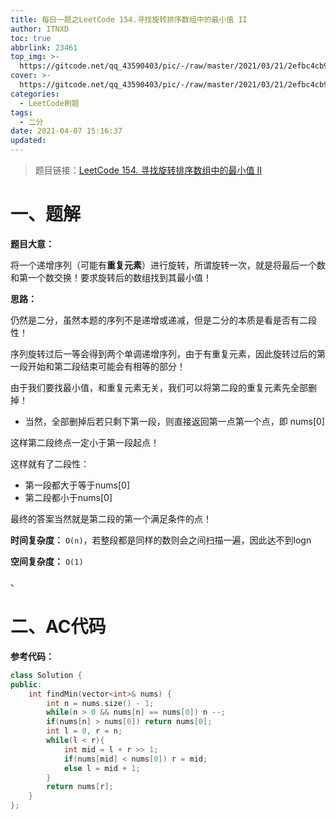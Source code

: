 ```yaml
---
title: 每日一题之LeetCode 154.寻找旋转排序数组中的最小值 II
author: ITNXD
toc: true
abbrlink: 23461
top_img: >-
  https://gitcode.net/qq_43590403/pic/-/raw/master/2021/03/21/2efbc4cb93b487fd05b4faaa113a1b7d.png
cover: >-
  https://gitcode.net/qq_43590403/pic/-/raw/master/2021/03/21/2efbc4cb93b487fd05b4faaa113a1b7d.png
categories:
  - LeetCode刷题
tags:
  - 二分
date: 2021-04-07 15:16:37
updated:
---
```






> 题目链接：[LeetCode 154. 寻找旋转排序数组中的最小值 II](https://leetcode-cn.com/problems/find-minimum-in-rotated-sorted-array-ii/)









# 一、题解



**题目大意：**



将一个递增序列（可能有**重复元素**）进行旋转，所谓旋转一次，就是将最后一个数和第一个数交换！要求旋转后的数组找到其最小值！







**思路：**

 仍然是二分，虽然本题的序列不是递增或递减，但是二分的本质是看是否有二段性！

序列旋转过后一等会得到两个单调递增序列，由于有重复元素，因此旋转过后的第一段开始和第二段结束可能会有相等的部分！



由于我们要找最小值，和重复元素无关，我们可以将第二段的重复元素先全部删掉！

- 当然，全部删掉后若只剩下第一段，则直接返回第一点第一个点，即 nums[0]



这样第二段终点一定小于第一段起点！



这样就有了二段性：

- 第一段都大于等于nums[0]
- 第二段都小于nums[0]

最终的答案当然就是第二段的第一个满足条件的点！







**时间复杂度：** `O(n)`，若整段都是同样的数则会之间扫描一遍，因此达不到logn

**空间复杂度：** `O(1)`







、





# 二、AC代码

**参考代码：**



```c++
class Solution {
public:
    int findMin(vector<int>& nums) {
        int n = nums.size() - 1;
        while(n > 0 && nums[n] == nums[0]) n --;
        if(nums[n] > nums[0]) return nums[0];
        int l = 0, r = n;
        while(l < r){
            int mid = l + r >> 1;
            if(nums[mid] < nums[0]) r = mid;
            else l = mid + 1;
        }
        return nums[r];
    }
};
```

